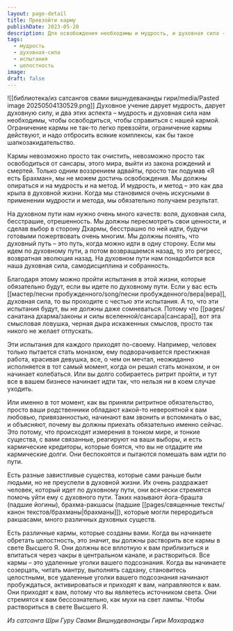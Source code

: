```yaml
---
layout: page-detail
title: Превзойти карму
publishDate: 2023-05-20
description: Для освобождения необходимы и мудрость, и духовная сила - только их сочетание позволяет преодолеть ограничения кармы и сансары. На пути неизбежны испытания, которые требуют воли, отрешённости и самодисциплины. Все кармы активируются при продвижении, но растворяются в свете Высшего Я через целостность, практику и веру.
tags:
  - мудрость
  - духовная-сила
  - испытания
  - целостность
image: 
draft: false
---
```

![[библиотека/из сатсангов свами вишнудевананды гири/media/Pasted image 20250504130529.png]]
 Духовное учение дарует мудрость, дарует духовную силу, и два этих аспекта – мудрость и духовная сила нам необходимы, чтобы освободиться, чтобы справиться с нашей кармой. Ограничение кармы не так-то легко превзойти, ограничение кармы действуют, и надо отбросить всякие комплексы, как бы такое шапкозакидательство.

 Кармы невозможно просто так очистить, невозможно просто так освободиться от сансары, этого мира, выйти из закона рождений и смертей. Только одним воззрением адвайты, просто так подумав «Я есть Брахман», мы не можем достичь освобождения. Мы должны опираться и на мудрость и на метод. И мудрость, и метод – это как два крыла в духовной жизни. Когда мы становимся очень искусными в применении мудрости и метода, мы обязательно получаем результат.

 На духовном пути нам нужно очень много качеств: воля, духовная сила, бесстрашие, отрешенность. Мы должны пересмотреть свои ценности, и сделав выбор в сторону Дхармы, бесстрашно по ней идти, будучи готовыми пожертвовать очень многим. Мы должны понять, что духовный путь – это путь, когда можно идти в одну сторону. Если мы идем по духовному пути, а потом возвращаемся назад, то это регресс, возвратная эволюция назад. На духовном пути нам понадобится вся наша духовная сила, самодисциплина и собранность.

 Благодаря этому можно пройти испытания в этой жизни, которые обязательно будут, если вы идете по духовному пути. Если у вас есть [[мастер/песни пробужденного/song/песни пробужденного/вера|вера]], духовная сила, то вы проходите с честью эти испытания. А то, что эти испытания будут, вы не должны даже сомневаться. Потому что [[pages/санатана дхарма/законы и силы вселенной/сансара|сансара]], вот эта смысловая ловушка, черная дыра искаженных смыслов, просто так никого не желает отпускать.

 Эти испытания для каждого приходят по-своему. Например, человек только пытается стать монахом, ему подворачивается престижная работа, красивая девушка, все, о чем он мечтал, неожиданно исполняется в тот самый момент, когда он решил стать монахом, и он начинает колебаться. Или вы долго собираетесь ритрит пройти, и тут все в вашем бизнесе начинает идти так, что нельзя ни в коем случае уходить.

 Или именно в тот момент, как вы приняли ритритное обязательство, просто ваши родственники обладают какой-то невероятной к вам любовью, привязанностью, начинают вам звонить и вспоминать о вас, и объясняют, почему вы должны приехать обязательно именно сейчас. Это потому, что происходят измерения в тонком мире, и тонкие существа, с вами связанные, реагируют на ваши выборы, и есть кармические кредиторы, которые боятся, что вы не отдадите им кармические долги. Они беспокоятся и пытаются помешать вам идти по пути.

 Есть разные завистливые существа, которые сами раньше были людьми, но не преуспели в духовной жизни. Их очень раздражает человек, который идет по духовному пути, они всячески стремятся помочь уйти ему с духовного пути. Таких называют йога-брашта (падшие йогины), брахма-ракшасы (падшие [[pages/священные тексты/канон текстов/брахманы|брахманы]]), которые могли переродиться ракшасами, много различных духовных существ.

 Есть различные кармы, которые созданы вами. Когда вы начинаете обретать целостность, это значит, вы должны растворить все кармы в свете Высшего Я. Они должны все вплотную к вам приблизиться и впитаться через чакры в центральном канале, и раствориться. Все кармы – это удаленные уголки вашего подсознания. Когда вы начинаете созерцать, читать мантру, выполнять садхану, становитесь целостными, все удаленные уголки вашего подсознания начинают пробуждаться, активироваться и приходят к вам, направляются к вам. Они приходят к вам, потому что вы являетесь источником света. Они стремятся к вам бессознательно, как мухи на свет лампы. Чтобы раствориться в свете Высшего Я.

*Из сатсанга Шри Гуру Свами Вишнудевананды Гири Махараджа*